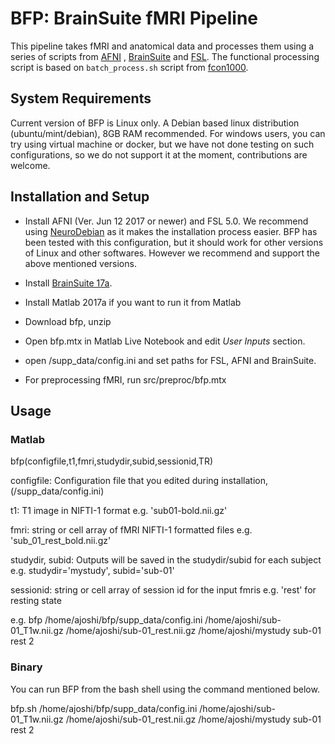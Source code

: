 # BFP: BrainSuite fMRI Pipeline
 This pipeline takes fMRI and anatomical data and processes them using a series 
 of scripts from [AFNI](https://afni.nimh.nih.gov/) , [BrainSuite](http://brainsuite.org/) and [FSL](https://fsl.fmrib.ox.ac.uk/fsl/fslwiki). The functional processing script is 
 based on `batch_process.sh` script from [fcon1000](http://fcon_1000.projects.nitrc.org/).
 
## System Requirements
Current version of BFP is Linux only. A Debian based linux distribution (ubuntu/mint/debian), 8GB RAM recommended. For windows users, you can try using virtual machine or docker, but we have not done testing on such configurations, so we do not support it at the moment, contributions are welcome.

## Installation and Setup
* Install AFNI (Ver. Jun 12 2017 or newer) and FSL 5.0. We recommend using [NeuroDebian](http://neuro.debian.net) as it makes the installation process easier. BFP has been tested with this configuration, but it should work for other versions of Linux and other softwares. However we recommend and support the above mentioned versions.
 
 * Install [BrainSuite 17a](http://brainsuite.org).
 * Install Matlab 2017a if you want to run it from Matlab
 * Download bfp, unzip
 * Open bfp.mtx in Matlab Live Notebook and edit *User Inputs* section.
 * open <bfpdir>/supp_data/config.ini and set paths for FSL, AFNI and BrainSuite.
 * For preprocessing fMRI, run src/preproc/bfp.mtx

## Usage
### Matlab
bfp(configfile,t1,fmri,studydir,subid,sessionid,TR)

 configfile: Configuration file that you edited during installation, (<bfpdir>/supp_data/config.ini) 
 
 t1: T1 image in NIFTI-1 format e.g. 'sub01-bold.nii.gz'

 fmri: string or cell array of fMRI NIFTI-1 formatted files e.g. 'sub_01_rest_bold.nii.gz'

 studydir, subid: Outputs will be saved in the studydir/subid for each subject e.g. studydir='mystudy', subid='sub-01'

 sessionid: string or cell array of session id for the input fmris e.g. 'rest' for resting state
 
 
 e.g.
bfp /home/ajoshi/bfp/supp_data/config.ini /home/ajoshi/sub-01_T1w.nii.gz /home/ajoshi/sub-01_rest.nii.gz /home/ajoshi/mystudy sub-01 rest 2


### Binary
You can run BFP from the bash shell using the command mentioned below.

bfp.sh /home/ajoshi/bfp/supp_data/config.ini /home/ajoshi/sub-01_T1w.nii.gz /home/ajoshi/sub-01_rest.nii.gz /home/ajoshi/mystudy sub-01 rest 2
